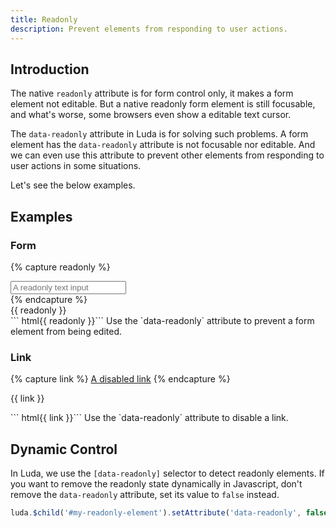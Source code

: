 ```yaml
---
title: Readonly
description: Prevent elements from responding to user actions.
---
```



## Introduction
The native `readonly` attribute is for form control only, it makes a form element not editable. But a native readonly form element is still focusable, and what's worse, some browsers even show a editable text cursor.

The `data-readonly` attribute in Luda is for solving such problems. A form element has the `data-readonly` attribute is not focusable nor editable. And we can even use this attribute to prevent other elements from responding to user actions in some situations.

Let's see the below examples.

## Examples

### Form
{% capture readonly %}
<div class="fm fm-text" data-readonly>
  <input data-readonly placeholder="A readonly text input">
</div>
{% endcapture %}
<div class="example">
  {{ readonly }}
</div>
``` html{{ readonly }}```
Use the `data-readonly` attribute to prevent a form element from being edited.

### Link
{% capture link %}
<a href="#" data-readonly>A disabled link</a>
{% endcapture %}
<p class="example">
  {{ link }}
</p>
``` html{{ link }}```
Use the `data-readonly` attribute to disable a link.


## Dynamic Control

In Luda, we use the `[data-readonly]` selector to detect readonly elements. If you want to remove the readonly state dynamically in Javascript, don't remove the `data-readonly` attribute, set its value to `false` instead.

``` javascript
luda.$child('#my-readonly-element').setAttribute('data-readonly', false)
```